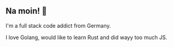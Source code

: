 ## Na moin! :wave:

I'm a full stack code addict from Germany.

I love Golang, would like to learn Rust and did wayy too much JS. 
